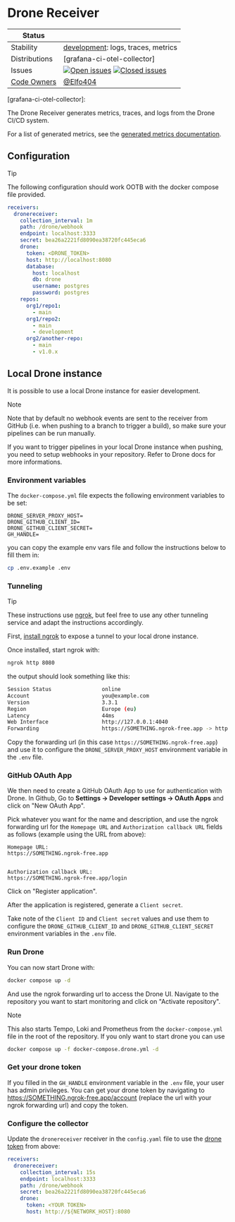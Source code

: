 # Drone Receiver

<!-- prettier-ignore-start -->
<!-- status autogenerated section -->
| Status        |           |
| ------------- |-----------|
| Stability     | [development]: logs, traces, metrics   |
| Distributions | [grafana-ci-otel-collector] |
| Issues        | [![Open issues](https://img.shields.io/github/issues-search/open-telemetry/opentelemetry-collector-contrib?query=is%3Aissue%20is%3Aopen%20label%3Areceiver%2Fdrone%20&label=open&color=orange&logo=opentelemetry)](https://github.com/open-telemetry/opentelemetry-collector-contrib/issues?q=is%3Aopen+is%3Aissue+label%3Areceiver%2Fdrone) [![Closed issues](https://img.shields.io/github/issues-search/open-telemetry/opentelemetry-collector-contrib?query=is%3Aissue%20is%3Aclosed%20label%3Areceiver%2Fdrone%20&label=closed&color=blue&logo=opentelemetry)](https://github.com/open-telemetry/opentelemetry-collector-contrib/issues?q=is%3Aclosed+is%3Aissue+label%3Areceiver%2Fdrone) |
| [Code Owners](https://github.com/open-telemetry/opentelemetry-collector-contrib/blob/main/CONTRIBUTING.md#becoming-a-code-owner)    | [@Elfo404](https://www.github.com/Elfo404) |

[development]: https://github.com/open-telemetry/opentelemetry-collector#development
[grafana-ci-otel-collector]: 
<!-- end autogenerated section -->
<!-- prettier-ignore-end -->

The Drone Receiver generates metrics, traces, and logs from the Drone CI/CD system.

For a list of generated metrics, see the [generated metrics documentation](./documentation.md).

## Configuration

> [!TIP]  
> The following configuration should work OOTB with the docker compose file provided.

```yaml
receivers:
  dronereceiver:
    collection_interval: 1m
    path: /drone/webhook
    endpoint: localhost:3333
    secret: bea26a2221fd8090ea38720fc445eca6
    drone:
      token: <DRONE_TOKEN>
      host: http://localhost:8080
      database:
        host: localhost
        db: drone
        username: postgres
        password: postgres
    repos:
      org1/repo1:
        - main
      org1/repo2:
        - main
        - development
      org2/another-repo:
        - main
        - v1.0.x
```

## Local Drone instance

It is possible to use a local Drone instance for easier development.

> [!NOTE]  
> Note that by default no webhook events are sent to the receiver from GitHub (i.e. when
> pushing to a branch to trigger a build), so make sure your pipelines can be run manually.
>
> If you want to trigger pipelines in your local Drone instance when pushing, you need to setup
> webhooks in your repository. Refer to Drone docs for more informations.

### Environment variables

The `docker-compose.yml` file expects the following environment variables to be set:

```properties
DRONE_SERVER_PROXY_HOST=
DRONE_GITHUB_CLIENT_ID=
DRONE_GITHUB_CLIENT_SECRET=
GH_HANDLE=
```

you can copy the example env vars file and follow the instructions below to fill them in:

```bash
cp .env.example .env
```

### Tunneling

> [!TIP]  
> These instructions use [ngrok](https://ngrok.com/download), but feel free to use any other
> tunneling service and adapt the instructions accordingly.

First, [install ngrok](https://ngrok.com/download) to expose a tunnel to your local drone instance.

Once installed, start ngrok with:

```bash
ngrok http 8080
```

the output should look something like this:

```bash
Session Status                online
Account                       you@example.com
Version                       3.3.1
Region                        Europe (eu)
Latency                       44ms
Web Interface                 http://127.0.0.1:4040
Forwarding                    https://SOMETHING.ngrok-free.app -> http://localhost:8080
```

Copy the forwarding url (in this case `https://SOMETHING.ngrok-free.app`) and use it to configure the `DRONE_SERVER_PROXY_HOST` environment variable in the `.env` file.

### GitHub OAuth App

We then need to create a GitHub OAuth App to use for authentication with Drone.
In Github, Go to **Settings -> Developer settings -> OAuth Apps** and click on "New OAuth App".

Pick whatever you want for the name and description, and use the ngrok forwarding url for the `Homepage URL` and `Authorization callback URL` fields as follows (example using the URL from above):

```
Homepage URL:
https://SOMETHING.ngrok-free.app


Authorization callback URL:
https://SOMETHING.ngrok-free.app/login
```

Click on "Register application".

After the application is registered, generate a `Client secret`.

Take note of the `Client ID` and `Client secret` values and use them to configure the `DRONE_GITHUB_CLIENT_ID` and `DRONE_GITHUB_CLIENT_SECRET` environment variables in the `.env` file.

### Run Drone

You can now start Drone with:

```bash
docker compose up -d
```

And use the ngrok forwarding url to access the Drone UI.
Navigate to the repository you want to start monitoring and click on "Activate repository".

> [!NOTE]  
> This also starts Tempo, Loki and Prometheus from the `docker-compose.yml` file in the root of the repository. If you only want to start drone you can use
>
> ```bash
> docker compose up -f docker-compose.drone.yml -d
> ```

### Get your drone token

If you filled in the `GH_HANDLE` environment variable in the `.env` file, your user has admin privileges. You can get your drone token by navigating to https://SOMETHING.ngrok-free.app/account (replace the url with your ngrok forwarding url) and copy the token.

### Configure the collector

Update the `dronereceiver` receiver in the `config.yaml` file to use the [drone token](#get-your-drone-token) from above:

```yaml
receivers:
  dronereceiver:
    collection_interval: 15s
    endpoint: localhost:3333
    path: /drone/webhook
    secret: bea26a2221fd8090ea38720fc445eca6
    drone:
      token: <YOUR TOKEN>
      host: http://${NETWORK_HOST}:8080
```
